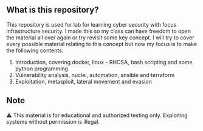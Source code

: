 ## What is this repository?
This repository is used for lab for learning cyber security with focus infrastructure security. I made this so my class can have freedom to open the material all over again or try revisit some key concept.
I will try to cover every possible material relating to this concept but now my focus is to make the following contents:

1. Introduction, covering docker, linux - RHCSA, bash scripting and some python programming
2. Vulnerability analysis, nuclei, automation, ansible and terraform
3. Exploitation, metasploit, lateral movement and evasion

## Note
⚠️ This material is for educational and authorized testing only. Exploiting systems without permission is illegal.

